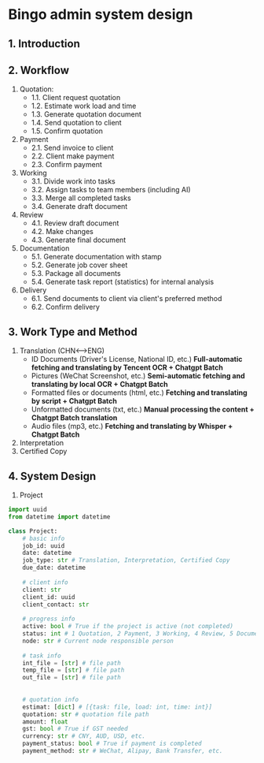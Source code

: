 # Bingo admin system design
## 1. Introduction

## 2. Workflow
1. Quotation: 
    - 1.1. Client request quotation
    - 1.2. Estimate work load and time
    - 1.3. Generate quotation document
    - 1.4. Send quotation to client
    - 1.5. Confirm quotation
2. Payment
    - 2.1. Send invoice to client
    - 2.2. Client make payment
    - 2.3. Confirm payment
3. Working
    - 3.1. Divide work into tasks
    - 3.2. Assign tasks to team members (including AI)
    - 3.3. Merge all completed tasks
    - 3.4. Generate draft document
4. Review
    - 4.1. Review draft document
    - 4.2. Make changes
    - 4.3. Generate final document
5. Documentation
    - 5.1. Generate documentation with stamp
    - 5.2. Generate job cover sheet
    - 5.3. Package all documents
    - 5.4. Generate task report (statistics) for internal analysis
6. Delivery
    - 6.1. Send documents to client via client's preferred method
    - 6.2. Confirm delivery

## 3. Work Type and Method
1. Translation (CHN<-->ENG)
    - ID Documents (Driver's License, National ID, etc.) **Full-automatic fetching and translating by Tencent OCR + Chatgpt Batch**
    - Pictures (WeChat Screenshot, etc.) **Semi-automatic fetching and translating by local OCR + Chatgpt Batch**
    - Formatted files or documents (html, etc.) **Fetching and translating by script + Chatgpt Batch**
    - Unformatted documents (txt, etc.) **Manual processing the content + Chatgpt Batch translation**
    - Audio files (mp3, etc.) **Fetching and translating by Whisper + Chatgpt Batch**
2. Interpretation
3. Certified Copy

## 4. System Design
1. Project
~~~python
import uuid
from datetime import datetime

class Project:
    # basic info
    job_id: uuid
    date: datetime
    job_type: str # Translation, Interpretation, Certified Copy
    due_date: datetime
    
    # client info
    client: str
    client_id: uuid
    client_contact: str
    
    # progress info
    active: bool # True if the project is active (not completed)
    status: int # 1 Quotation, 2 Payment, 3 Working, 4 Review, 5 Documentation, 6 Delivery
    node: str # Current node responsible person
    
    # task info
    int_file = [str] # file path
    temp_file = [str] # file path
    out_file = [str] # file path
    
    
    # quotation info
    estimat: [dict] # [{task: file, load: int, time: int}]
    quotation: str # quotation file path
    amount: float
    gst: bool # True if GST needed
    currency: str # CNY, AUD, USD, etc.
    payment_status: bool # True if payment is completed
    payment_method: str # WeChat, Alipay, Bank Transfer, etc.
    
    

~~~



